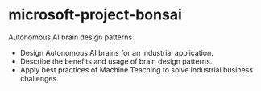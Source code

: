 # microsoft-project-bonsai
Autonomous AI brain design patterns


- Design Autonomous AI brains for an industrial application.
- Describe the benefits and usage of brain design patterns.
- Apply best practices of Machine Teaching to solve industrial business challenges.
